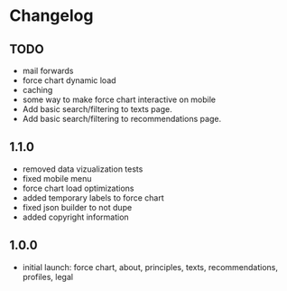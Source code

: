 # Changelog

## TODO
- mail forwards
- force chart dynamic load
- caching
- some way to make force chart interactive on mobile
- Add basic search/filtering to texts page.
- Add basic search/filtering to recommendations page.

## 1.1.0
- removed data vizualization tests
- fixed mobile menu
- force chart load optimizations
- added temporary labels to force chart
- fixed json builder to not dupe
- added copyright information

## 1.0.0
- initial launch: force chart, about, principles, texts, recommendations, profiles, legal
